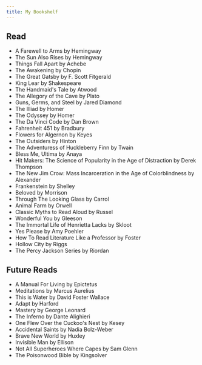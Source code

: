 ```yaml
---
title: My Bookshelf
---
```


## Read
* A Farewell to Arms by Hemingway
* The Sun Also Rises by Hemingway
* Things Fall Apart by Achebe
* The Awakening by Chopin 
* The Great Gatsby by F. Scott Fitgerald
* King Lear by Shakespeare
* The Handmaid's Tale by Atwood
* The Allegory of the Cave by Plato
* Guns, Germs, and Steel by Jared Diamond
* The Illiad by Homer
* The Odyssey by Homer
* The Da Vinci Code by Dan Brown
* Fahrenheit 451 by Bradbury
* Flowers for Algernon by Keyes
* The Outsiders by Hinton 
* The Adventuress of Huckleberry Finn by Twain
* Bless Me, Ultima by Anaya
* Hit Makers: The Science of Popularity in the Age of Distraction by Derek Thompson
* The New Jim Crow: Mass Incarceration in the Age of Colorblindness by Alexander
* Frankenstein by Shelley
* Beloved by Morrison
* Through The Looking Glass by Carrol
* Animal Farm by Orwell
* Classic Myths to Read Aloud by Russel
* Wonderful You by Gleeson
* The Immortal Life of Henrietta Lacks by Skloot
* Yes Please by Amy Poehler
* How To Read Literature Like a Professor by Foster
* Hollow City by Riggs
* The Percy Jackson Series by Riordan 

## Future Reads
* A Manual For Living by Epictetus
* Meditations by Marcus Aurelius
* This is Water by David Foster Wallace
* Adapt by Harford
* Mastery by George Leonard
* The Inferno by Dante Alighieri
* One Flew Over the Cuckoo's Nest by Kesey
* Accidental Saints by Nadia Bolz-Weber
* Brave New World by Huxley 
* Invisible Man by Ellison
* Not All Superheroes Where Capes by Sam Glenn
* The Poisonwood Bible by Kingsolver

